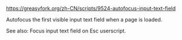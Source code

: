 https://greasyfork.org/zh-CN/scripts/9524-autofocus-input-text-field

Autofocus the first visible input text field when a page is loaded.

See also: Focus input text field on Esc userscript.
